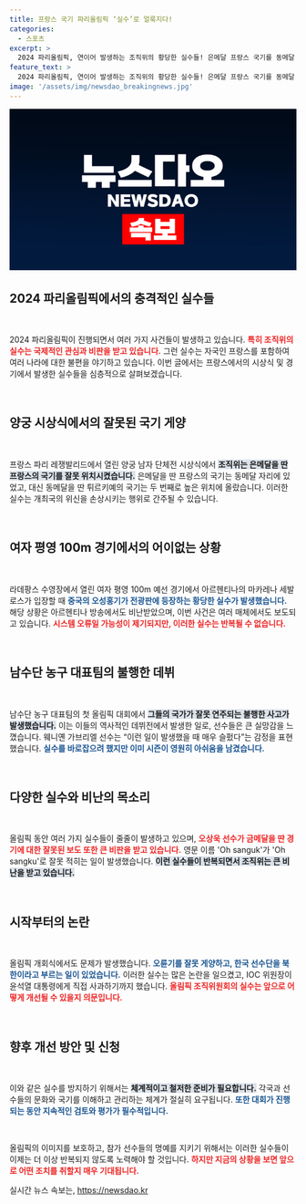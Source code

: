 ```yaml
---
title: 프랑스 국기 파리올림픽 ‘실수’로 얼룩지다!
categories:
  - 스포츠
excerpt: >
  2024 파리올림픽, 연이어 발생하는 조직위의 황당한 실수들! 은메달 프랑스 국기를 동메달 자리에 게양하고, 아르헨티나 선수 입장 때 중국 국기를 띄우는 엉뚱한 해프닝까지. 저조한 준비로 화를 자초한 조직위의 진실한 문제점은 무엇일까?
feature_text: >
  2024 파리올림픽, 연이어 발생하는 조직위의 황당한 실수들! 은메달 프랑스 국기를 동메달 자리에 게양하고, 아르헨티나 선수 입장 때 중국 국기를 띄우는 엉뚱한 해프닝까지. 저조한 준비로 화를 자초한 조직위의 진실한 문제점은 무엇일까?
image: '/assets/img/newsdao_breakingnews.jpg'
---
```


<p><img src="/assets/img/newsdao_breakingnews.jpg" alt="ranknews 속보" /></p>

<h2 data-ke-size="size26">2024 파리올림픽에서의 충격적인 실수들</h2>

<p data-ke-size="size16">&nbsp;</p>

<p>2024 파리올림픽이 진행되면서 여러 가지 사건들이 발생하고 있습니다. <b><span style="color: #ee2323;">특히 조직위의 실수는 국제적인 관심과 비판을 받고 있습니다.</span></b> 그런 실수는 자국인 프랑스를 포함하여 여러 나라에 대한 불편을 야기하고 있습니다. 이번 글에서는 프랑스에서의 시상식 및 경기에서 발생한 실수들을 심층적으로 살펴보겠습니다.</p>

<p data-ke-size="size16">&nbsp;</p>

<h2 data-ke-size="size26">양궁 시상식에서의 잘못된 국기 게양</h2>

<p data-ke-size="size16">&nbsp;</p>

<p>프랑스 파리 레쟁발리드에서 열린 양궁 남자 단체전 시상식에서 <b><span style="background-color: #21538527;">조직위는 은메달을 딴 프랑스의 국기를 잘못 위치시켰습니다.</span></b> 은메달을 딴 프랑스의 국기는 동메달 자리에 있었고, 대신 동메달을 딴 튀르키예의 국기는 두 번째로 높은 위치에 올랐습니다. 이러한 실수는 개최국의 위신을 손상시키는 행위로 간주될 수 있습니다.</p>

<p data-ke-size="size16">&nbsp;</p>

<h2 data-ke-size="size26">여자 평영 100m 경기에서의 어이없는 상황</h2>

<p data-ke-size="size16">&nbsp;</p>

<p>라데팡스 수영장에서 열린 여자 평영 100m 예선 경기에서 아르헨티나의 마카레나 세발로스가 입장할 때 <b><span style="color: #1a5490;">중국의 오성홍기가 전광판에 등장하는 황당한 실수가 발생했습니다.</span></b> 해당 상황은 아르헨티나 방송에서도 비난받았으며, 이번 사건은 여러 매체에서도 보도되고 있습니다. <b><span style="color: #ee2323;">시스템 오류일 가능성이 제기되지만, 이러한 실수는 반복될 수 없습니다.</span></b></p>

<p data-ke-size="size16">&nbsp;</p>

<h2 data-ke-size="size26">남수단 농구 대표팀의 불행한 데뷔</h2>

<p data-ke-size="size16">&nbsp;</p>

<p>남수단 농구 대표팀의 첫 올림픽 대회에서 <b><span style="background-color: #21538527;">그들의 국가가 잘못 연주되는 불행한 사고가 발생했습니다.</span></b> 이는 이들의 역사적인 데뷔전에서 발생한 일로, 선수들은 큰 실망감을 느꼈습니다. 웨니옌 가브리엘 선수는 “이런 일이 발생했을 때 매우 슬펐다”는 감정을 표현했습니다. <b><span style="color: #1a5490;">실수를 바로잡으려 했지만 이미 시즌이 영원히 아쉬움을 남겼습니다.</span></b></p>

<p data-ke-size="size16">&nbsp;</p>

<h2 data-ke-size="size26">다양한 실수와 비난의 목소리</h2>

<p data-ke-size="size16">&nbsp;</p>

<p>올림픽 동안 여러 가지 실수들이 줄줄이 발생하고 있으며, <b><span style="color: #ee2323;">오상욱 선수가 금메달을 딴 경기에 대한 잘못된 보도 또한 큰 비판을 받고 있습니다.</span></b> 영문 이름 'Oh sanguk'가 'Oh sangku'로 잘못 적히는 일이 발생했습니다. <b><span style="background-color: #21538527;">이런 실수들이 반복되면서 조직위는 큰 비난을 받고 있습니다.</span></b></p>

<p data-ke-size="size16">&nbsp;</p>

<h2 data-ke-size="size26">시작부터의 논란</h2>

<p data-ke-size="size16">&nbsp;</p>

<p>올림픽 개회식에서도 문제가 발생했습니다. <b><span style="color: #1a5490;">오륜기를 잘못 게양하고, 한국 선수단을 북한이라고 부르는 일이 있었습니다.</span></b> 이러한 실수는 많은 논란을 일으켰고, IOC 위원장이 윤석열 대통령에게 직접 사과하기까지 했습니다. <b><span style="color: #ee2323;">올림픽 조직위원회의 실수는 앞으로 어떻게 개선될 수 있을지 의문입니다.</span></b></p>

<p data-ke-size="size16">&nbsp;</p>

<h2 data-ke-size="size26">향후 개선 방안 및 신청</h2>

<p data-ke-size="size16">&nbsp;</p>

<p>이와 같은 실수를 방지하기 위해서는 <b><span style="background-color: #21538527;">체계적이고 철저한 준비가 필요합니다.</span></b> 각국과 선수들의 문화와 국기를 이해하고 관리하는 체계가 절실히 요구됩니다. <b><span style="color: #1a5490;">또한 대회가 진행되는 동안 지속적인 검토와 평가가 필수적입니다.</span></b></p>

<p data-ke-size="size16">&nbsp;</p>

<p>올림픽의 이미지를 보호하고, 참가 선수들의 명예를 지키기 위해서는 이러한 실수들이 이제는 더 이상 반복되지 않도록 노력해야 할 것입니다. <b><span style="color: #ee2323;">하지만 지금의 상황을 보면 앞으로 어떤 조치를 취할지 매우 기대됩니다.</span></b></p>
실시간 뉴스 속보는, <a href="https://newsdao.kr" rel="dofollow">https://newsdao.kr</a>


